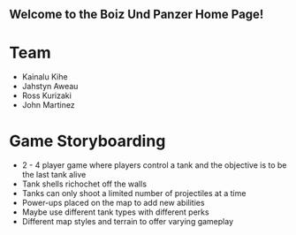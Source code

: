 ## Welcome to the Boiz Und Panzer Home Page!


# Team

- Kainalu Kihe
- Jahstyn Aweau
- Ross Kurizaki
- John Martinez

# Game Storyboarding

- 2 - 4 player game where players control a tank and the objective is to be the last tank alive
- Tank shells richochet off the walls
- Tanks can only shoot a limited number of projectiles at a time
- Power-ups placed on the map to add new abilities
- Maybe use different tank types with different perks
- Different map styles and terrain to offer varying gameplay

